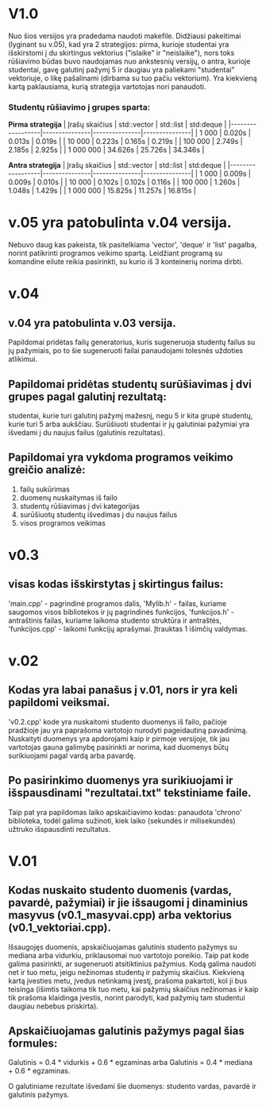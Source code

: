 # V1.0

Nuo šios versijos yra pradedama naudoti makefile. Didžiausi pakeitimai (lyginant su v.05), kad yra 2 strategijos: pirma, kurioje studentai yra išskirstomi į du skirtingus vektorius ("islaike" ir "neislaike"), nors toks rūšiavimo būdas buvo naudojamas nuo ankstesnių versijų, o antra, kurioje studentai, gavę galutinį pažymį 5 ir daugiau yra paliekami "studentai" vektoriuje, o likę pašalinami (dirbama su tuo pačiu vektorium). Yra kiekvieną kartą paklausiama, kurią strategija vartotojas nori panaudoti.

### Studentų rūšiavimo į grupes sparta:

**Pirma strategija**
|  Įrašų skaičius  |  std::vector  |   std::list   |   std:deque   |
|------------------|---------------|---------------|---------------|
|    1 000         |  0.020s       |   0.013s      |   0.019s      |
|    10 000        |  0.223s       |   0.165s      |   0.219s      |
|    100 000       |  2.749s       |   2.185s      |   2.925s      |
|    1 000 000     |  34.626s      |   25.726s     |   34.346s     |

**Antra strategija**
|  Įrašų skaičius  |  std::vector  |   std::list   |   std:deque   |
|------------------|---------------|---------------|---------------|
|    1 000         |  0.009s       |   0.009s      |   0.010s      |
|    10 000        |  0.102s       |   0.102s      |   0.116s      |
|    100 000       |  1.260s       |   1.048s      |   1.429s      |
|    1 000 000     |  15.825s      |   11.257s     |   16.815s     |

# v.05 yra patobulinta v.04 versija. 
Nebuvo daug kas pakeista, tik pasitelkiama 'vector', 'deque' ir 'list' pagalba, norint patikrinti programos veikimo spartą. Leidžiant programą su komandine eilute reikia pasirinkti, su kurio iš 3 konteinerių norima dirbti.

# v.04

## v.04 yra patobulinta v.03 versija. 
Papildomai pridėtas failų generatorius, kuris sugeneruoja studentų failus su jų pažymiais, po to šie sugeneruoti failai panaudojami tolesnės uždoties atlikimui. 

## Papildomai pridėtas studentų surūšiavimas į dvi grupes pagal galutinį rezultatą:
studentai, kurie turi galutinį pažymį mažesnį, negu 5 ir kita grupė studentų, kurie turi 5 arba aukščiau. Surūšiuoti studentai ir jų galutiniai pažymiai yra išvedami į du naujus failus (galutinis rezultatas).

## Papildomai yra vykdoma programos veikimo greičio analizė:
1. failų sukūrimas
2. duomenų nuskaitymas iš failo
3. studentų rūšiavimas į dvi kategorijas
4. surūšiuotų studentų išvedimas į du naujus failus
5. visos programos veikimas

# v0.3 

## visas kodas išskirstytas į skirtingus failus: 
'main.cpp' - pagrindinė programos dalis, 'Mylib.h' - failas, kuriame saugomos visos bibliotekos ir jų pagrindinės funkcijos, 'funkcijos.h' - antraštinis failas, kuriame laikoma studento struktūra ir antraštės, 'funkcijos.cpp' - laikomi funkcijų aprašymai. 
Įtrauktas 1 išimčių valdymas.

# v.02

## Kodas yra labai panašus į v.01, nors ir yra keli papildomi veiksmai. 
'v0.2.cpp' kode yra nuskaitomi studento duomenys iš failo, pačioje pradžioje jau yra paprašoma vartotojo nurodyti pageidautiną pavadinimą. Nuskaityti duomenys yra apdorojami kaip ir pirmoje versijoje, tik jau vartotojas gauna galimybę pasirinkti ar norima, kad duomenys būtų surikiuojami pagal vardą arba pavardę. 
## Po pasirinkimo duomenys yra surikiuojami ir išspausdinami "rezultatai.txt" tekstiniame faile.
Taip pat yra papildomas laiko apskaičiavimo kodas: panaudota 'chrono' biblioteka, todėl galima sužinoti, kiek laiko (sekundės ir milisekundės) užtruko išspausdinti rezultatus.

# V.01

## Kodas nuskaito studento duomenis (vardas, pavardė, pažymiai) ir jie išsaugomi į dinaminius masyvus (v0.1_masyvai.cpp) arba vektorius (v0.1_vektoriai.cpp). 

Išsaugojęs duomenis, apskaičiuojamas galutinis studento pažymys su mediana arba vidurkiu, priklausomai nuo vartotojo poreikio. 
Taip pat kode galima pasirinkti, ar sugeneruoti atsitiktinius pažymius. Kodą galima naudoti net ir tuo metu, jeigu nežinomas studentų ir pažymių skaičius. Kiekvieną kartą įvesties metu, įvedus netinkamą įvestį, prašoma pakartoti, kol ji bus teisinga (išimtis taikoma tik tuo metu, kai pažymių skaičius nežinomas ir kaip tik prašoma klaidinga įvestis, norint parodyti, kad pažymių tam studentui daugiau nebebus priskirta).

## Apskaičiuojamas galutinis pažymys pagal šias formules: 
Galutinis = 0.4 * vidurkis + 0.6 * egzaminas 
arba 
Galutinis = 0.4 * mediana + 0.6 * egzaminas. 

O galutiniame rezultate išvedami šie duomenys: studento vardas, pavardė ir galutinis pažymys.
